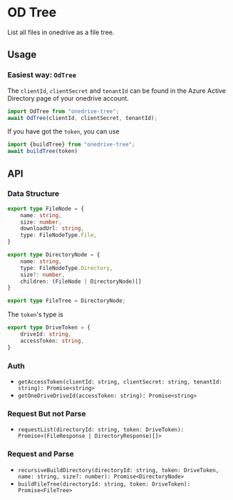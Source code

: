 # OD Tree
List all files in onedrive as a file tree.

## Usage

### Easiest way: `OdTree`

The `clientId`, `clientSecret` and `tenantId` can be found in the Azure Active Directory page of your onedrive account.

```ts
import OdTree from "onedrive-tree";
await OdTree(clientId, clientSecret, tenantId);
```

If you have got the `token`, you can use 

```ts
import {buildTree} from "onedrive-tree";
await buildTree(token)
```

## API

### Data Structure


```ts
export type FileNode = {
    name: string,
    size: number,
    downloadUrl: string,
    type: FileNodeType.File,
}

export type DirectoryNode = {
    name: string,
    type: FileNodeType.Directory,
    size?: number,
    children: (FileNode | DirectoryNode)[]
}

export type FileTree = DirectoryNode;
```

The `token`'s type is 

```ts
export type DriveToken = {
    driveId: string,
    accessToken: string,
}
```

### Auth

+ `getAccessToken(clientId: string, clientSecret: string, tenantId: string): Promise<string>`
+ `getOneDriveDriveId(accessToken: string): Promise<string>`

### Request But not Parse

+ `requestList(directoryId: string, token: DriveToken): Promise<(FileResponse | DirectoryResponse)[]>`

### Request and Parse

+ `recursiveBuildDirectory(directoryId: string, token: DriveToken, name: string, size?: number): Promise<DirectoryNode>`
+ `buildFileTree(directoryId: string, token: DriveToken): Promise<FileTree>`